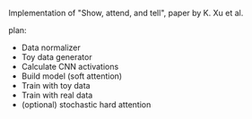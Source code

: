 Implementation of "Show, attend, and tell", paper by K. Xu et al.

plan:

- Data normalizer
- Toy data generator
- Calculate CNN activations
- Build model (soft attention)
- Train with toy data
- Train with real data
- (optional) stochastic hard attention
